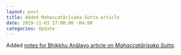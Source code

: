 ```yaml
---
layout: post
title: Added Mahaccatārīsaka-Sutta article
date: 2019-11-03 17:00:00 -04:00
categories: Update
---
```


Added [notes for Bhikkhu Anālayo article on *Mahaccatārīsaka Sutta*](../docs/notes/Analayo_MahaccatarisakaSuttaAbhidharma.md).